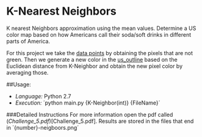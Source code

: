 # K-Nearest Neighbors

K nearest Neighbors approximation using the mean values. Determine a US color
map based on how Americans call their soda/soft drinks in different parts of
America.


For this project we take the [data points](data.png) by obtaining the pixels
that are not green. Then we generate a new color in the [us_outline](us_outline.png)
based on the Euclidean distance from K-Neighbor and obtain the new pixel
color by averaging those.  


##Usage:
- _Language:_ Python 2.7
- _Execution:_ ´python main.py {K-Neighbor(int)} {FileName}´

###Detailed Instructions
  For more information open the pdf called (_Challenge_5.pdf_)[Challenge_5.pdf].
  Results are stored in the files that end in ´{number}-neigboors.png´
